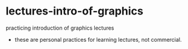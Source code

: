 # lectures-intro-of-graphics
practicing introduction of graphics lectures
  + these are personal practices for learning lectures, not commercial.
